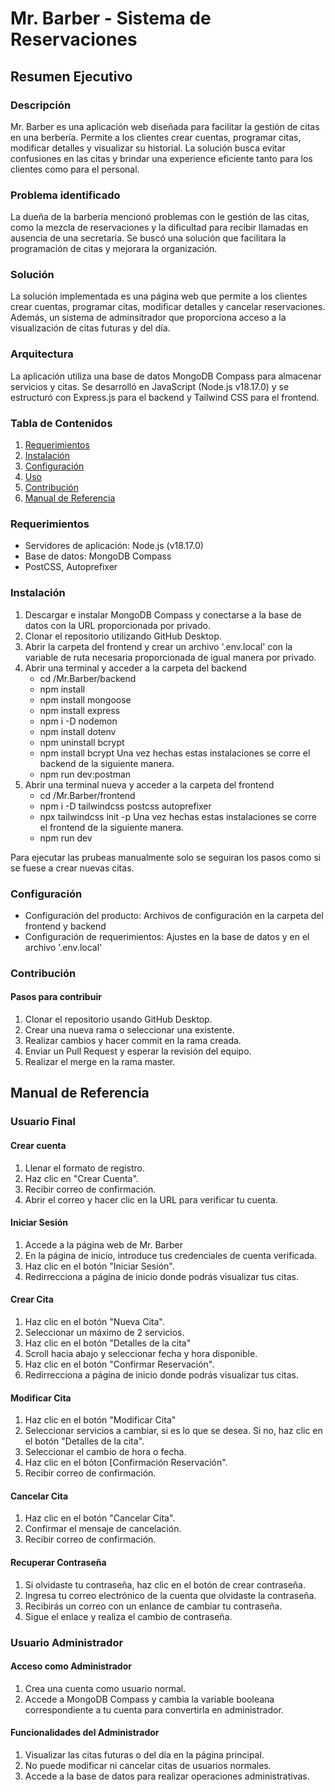 # Mr. Barber - Sistema de Reservaciones

## Resumen Ejecutivo

### Descripción
Mr. Barber es una aplicación web diseñada para facilitar la gestión de citas en una berbería. 
Permite a los clientes crear cuentas, programar citas, modificar detalles y visualizar su historial.
La solución busca evitar confusiones en las citas y brindar una experience eficiente tanto para los clientes
como para el personal.

### Problema identificado
La dueña de la barbería mencionó problemas con le gestión de las citas, como la mezcla de reservaciones
y la dificultad para recibir llamadas en ausencia de una secretaria. Se buscó una solución que facilitara
la programación de citas y mejorara la organización.

### Solución
La solución implementada es una página web que permite a los clientes crear cuentas, programar citas, 
modificar detalles y cancelar reservaciones. Además, un sistema de adminsitrador que proporciona acceso 
a la visualización de citas futuras y del día.

### Arquitectura
La aplicación utiliza una base de datos MongoDB Compass para almacenar servicios y citas. Se desarrolló 
en JavaScript (Node.js v18.17.0) y se estructuró con Express.js para el backend y Tailwind CSS
para el frontend.

### Tabla de Contenidos 
1. [Requerimientos](#Requerimientos)
2. [Instalación](#Instalación)
3. [Configuración](#Configuración)
4. [Uso](#Uso)
5. [Contribución](#Contribución)
6. [Manual de Referencia](#ManualdeReferencia)

### Requerimientos
- Servidores de aplicación: Node.js (v18.17.0)
- Base de datos: MongoDB Compass
- PostCSS, Autoprefixer

### Instalación
1. Descargar e instalar MongoDB Compass y conectarse a la base de datos con la URL proporcionada por
privado.
2. Clonar el repositorio utilizando GitHub Desktop.
3. Abrir la carpeta del frontend y crear un archivo '.env.local' con la variable de ruta necesaria proporcionada
de igual manera por privado.
4. Abrir una terminal y acceder a la carpeta del backend
   - cd /Mr.Barber/backend
   - npm install
   - npm install mongoose
   - npm install express
   - npm i -D nodemon
   - npm install dotenv
   - npm uninstall bcrypt
   - npm install bcrypt
   Una vez hechas estas instalaciones se corre el backend de la siguiente manera. 
   - npm run dev:postman
5. Abrir una terminal nueva y acceder a la carpeta del frontend
   - cd /Mr.Barber/frontend
   - npm i -D tailwindcss postcss autoprefixer
   - npx tailwindcss init -p
   Una vez hechas estas instalaciones se corre el frontend de la siguiente manera.
   - npm run dev

Para ejecutar las prubeas manualmente solo se seguiran los pasos como si se fuese a crear nuevas citas. 


### Configuración
- Configuración del producto: Archivos de configuración en la carpeta del frontend y backend
- Configuración de requerimientos: Ajustes en la base de datos y en el archivo '.env.local'

### Contribución
#### Pasos para contribuir
1. Clonar el repositorio usando GitHub Desktop.
2. Crear una nueva rama o seleccionar una existente.
3. Realizar cambios y hacer commit en la rama creada.
4. Enviar un Pull Request y esperar la revisión del equipo.
5. Realizar el merge en la rama master.

## Manual de Referencia
### Usuario Final
#### Crear cuenta
1. Llenar el formato de registro.
2. Haz clic en "Crear Cuenta".
3. Recibir correo de confirmación.
4. Abrir el correo y hacer clic en la URL para verificar tu cuenta.
   
#### Iniciar Sesión
1. Accede a la página web de Mr. Barber
2. En la página de inicio, introduce tus credenciales de cuenta verificada.
3. Haz clic en el botón "Iniciar Sesión".
4. Redirrecciona a página de inicio donde podrás visualizar tus citas.

#### Crear Cita
1. Haz clic en el botón "Nueva Cita".
2. Seleccionar un máximo de 2 servicios.
3. Haz clic en el botón "Detalles de la cita"
4. Scroll hacia abajo y seleccionar fecha y hora disponible.
5. Haz clic en el botón "Confirmar Reservación".
6. Redirrecciona a página de inicio donde podrás visualizar tus citas.

#### Modificar Cita
1. Haz clic en el botón "Modificar Cita"
2. Seleccionar servicios a cambiar, si es lo que se desea. Si no, haz clic en el botón "Detalles de la cita".
3. Seleccionar el cambio de hora o fecha.
4. Haz clic en el bóton [Confirmación Reservación".
5. Recibir correo de confirmación.

#### Cancelar Cita
1. Haz clic en el botón "Cancelar Cita".
2. Confirmar el mensaje de cancelación.
3. Recibir correo de confirmación.

#### Recuperar Contraseña
1. Si olvidaste tu contraseña, haz clic en el botón de crear contraseña.
2. Ingresa tu correo electrónico de la cuenta que olvidaste la contraseña.
3. Recibirás un correo con un enlance de cambiar tu contraseña.
4. Sigue el enlace y realiza el cambio de contraseña.

### Usuario Administrador
#### Acceso como Administrador
1. Crea una cuenta como usuario normal.
2. Accede a MongoDB Compass y cambia la variable booleana correspondiente a tu cuenta para convertirla en administrador.

#### Funcionalidades del Administrador
1. Visualizar las citas futuras o del día en la página principal.
2. No puede modificar ni cancelar citas de usuarios normales.
3. Accede a la base de datos para realizar operaciones administrativas.

 
